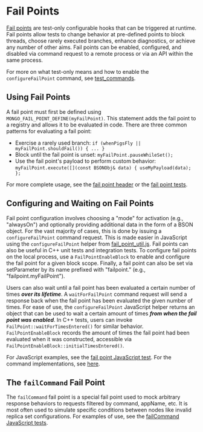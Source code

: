 # Fail Points

[Fail points][fail_point] are test-only configurable hooks that can be triggered at runtime. Fail
points allow tests to change behavior at pre-defined points to block threads, choose rarely executed
branches, enhance diagnostics, or achieve any number of other aims. Fail points can be enabled,
configured, and disabled via command request to a remote process or via an API within the same
process.

For more on what test-only means and how to enable the `configureFailPoint` command, see [test_commands][test_only].

## Using Fail Points

A fail point must first be defined using `MONGO_FAIL_POINT_DEFINE(myFailPoint)`. This statement
adds the fail point to a registry and allows it to be evaluated in code. There are three common
patterns for evaluating a fail point:

- Exercise a rarely used branch:
  `if (whenPigsFly || myFailPoint.shouldFail()) { ... }`
- Block until the fail point is unset:
  `myFailPoint.pauseWhileSet();`
- Use the fail point's payload to perform custom behavior:
  `myFailPoint.execute([](const BSONObj& data) { useMyPayload(data); };`

For more complete usage, see the [fail point header][fail_point] or the [fail point
tests][fail_point_test].

## Configuring and Waiting on Fail Points

Fail point configuration involves choosing a "mode" for activation (e.g., "alwaysOn") and optionally
providing additional data in the form of a BSON object. For the vast majority of cases, this is done
by issuing a `configureFailPoint` command request. This is made easier in JavaScript using the
`configureFailPoint` helper from [fail_point_util.js][fail_point_util]. Fail points can also be
useful in C++ unit tests and integration tests. To configure fail points on the local process, use
a `FailPointEnableBlock` to enable and configure the fail point for a given block scope. Finally,
a fail point can also be set via setParameter by its name prefixed with "failpoint." (e.g.,
"failpoint.myFailPoint").

Users can also wait until a fail point has been evaluated a certain number of times **_over its
lifetime_**. A `waitForFailPoint` command request will send a response back when the fail point has
been evaluated the given number of times. For ease of use, the `configureFailPoint` JavaScript
helper returns an object that can be used to wait a certain amount of times **_from when the fail
point was enabled_**. In C++ tests, users can invoke `FailPoint::waitForTimesEntered()` for similar
behavior. `FailPointEnableBlock` records the amount of times the fail point had been evaluated when
it was constructed, accessible via `FailPointEnableBlock::initialTimesEntered()`.

For JavaScript examples, see the [fail point JavaScript test][fail_point_javascript_test]. For the
command implementations, see [here][fail_point_commands].

## The `failCommand` Fail Point

The `failCommand` fail point is a special fail point used to mock arbitrary response behaviors to
requests filtered by command, appName, etc. It is most often used to simulate specific conditions
between nodes like invalid replica set configurations. For examples of use, see the
[failCommand JavaScript tests][fail_command_javascript_test].

[fail_point]: ../src/mongo/util/fail_point.h
[fail_point_test]: ../src/mongo/util/fail_point_test.cpp
[fail_point_commands]: ../src/mongo/db/commands/fail_point_cmd.cpp
[fail_point_util]: ../jstests/libs/fail_point_util.js
[fail_point_javascript_test]: ../jstests/fail_point/fail_point.js
[fail_command_javascript_test]: ../jstests/core/testing/failcommand_failpoint.js
[test_only]: test_commands.md
